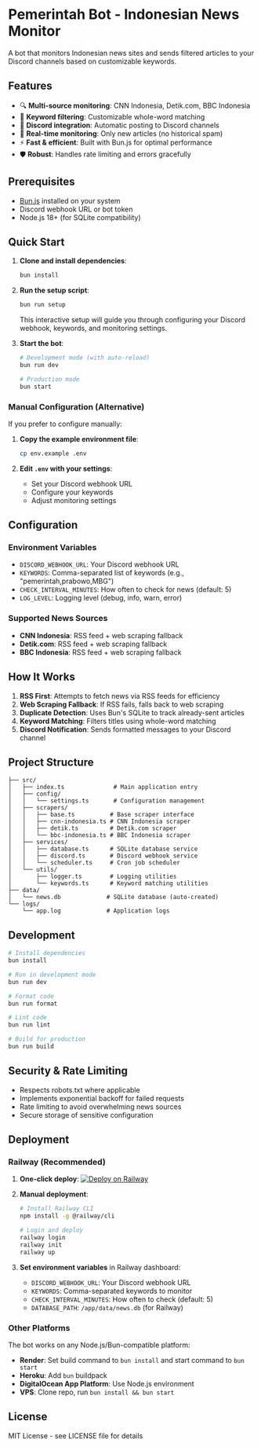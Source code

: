 # Pemerintah Bot - Indonesian News Monitor

A bot that monitors Indonesian news sites and sends filtered articles to your Discord channels based on customizable keywords.

## Features

- 🔍 **Multi-source monitoring**: CNN Indonesia, Detik.com, BBC Indonesia
- 🎯 **Keyword filtering**: Customizable whole-word matching
- 📢 **Discord integration**: Automatic posting to Discord channels
- 🚀 **Real-time monitoring**: Only new articles (no historical spam)
- ⚡ **Fast & efficient**: Built with Bun.js for optimal performance
- 🛡️ **Robust**: Handles rate limiting and errors gracefully

## Prerequisites

- [Bun.js](https://bun.sh/) installed on your system
- Discord webhook URL or bot token
- Node.js 18+ (for SQLite compatibility)

## Quick Start

1. **Clone and install dependencies**:

   ```bash
   bun install
   ```

2. **Run the setup script**:

   ```bash
   bun run setup
   ```

   This interactive setup will guide you through configuring your Discord webhook, keywords, and monitoring settings.

3. **Start the bot**:

   ```bash
   # Development mode (with auto-reload)
   bun run dev

   # Production mode
   bun start
   ```

### Manual Configuration (Alternative)

If you prefer to configure manually:

1. **Copy the example environment file**:

   ```bash
   cp env.example .env
   ```

2. **Edit `.env` with your settings**:
   - Set your Discord webhook URL
   - Configure your keywords
   - Adjust monitoring settings

## Configuration

### Environment Variables

- `DISCORD_WEBHOOK_URL`: Your Discord webhook URL
- `KEYWORDS`: Comma-separated list of keywords (e.g., "pemerintah,prabowo,MBG")
- `CHECK_INTERVAL_MINUTES`: How often to check for news (default: 5)
- `LOG_LEVEL`: Logging level (debug, info, warn, error)

### Supported News Sources

- **CNN Indonesia**: RSS feed + web scraping fallback
- **Detik.com**: RSS feed + web scraping fallback
- **BBC Indonesia**: RSS feed + web scraping fallback

## How It Works

1. **RSS First**: Attempts to fetch news via RSS feeds for efficiency
2. **Web Scraping Fallback**: If RSS fails, falls back to web scraping
3. **Duplicate Detection**: Uses Bun's SQLite to track already-sent articles
4. **Keyword Matching**: Filters titles using whole-word matching
5. **Discord Notification**: Sends formatted messages to your Discord channel

## Project Structure

```
├── src/
│   ├── index.ts              # Main application entry
│   ├── config/
│   │   └── settings.ts       # Configuration management
│   ├── scrapers/
│   │   ├── base.ts          # Base scraper interface
│   │   ├── cnn-indonesia.ts # CNN Indonesia scraper
│   │   ├── detik.ts         # Detik.com scraper
│   │   └── bbc-indonesia.ts # BBC Indonesia scraper
│   ├── services/
│   │   ├── database.ts      # SQLite database service
│   │   ├── discord.ts       # Discord webhook service
│   │   └── scheduler.ts     # Cron job scheduler
│   └── utils/
│       ├── logger.ts        # Logging utilities
│       └── keywords.ts      # Keyword matching utilities
├── data/
│   └── news.db             # SQLite database (auto-created)
└── logs/
    └── app.log             # Application logs
```

## Development

```bash
# Install dependencies
bun install

# Run in development mode
bun run dev

# Format code
bun run format

# Lint code
bun run lint

# Build for production
bun run build
```

## Security & Rate Limiting

- Respects robots.txt where applicable
- Implements exponential backoff for failed requests
- Rate limiting to avoid overwhelming news sources
- Secure storage of sensitive configuration

## Deployment

### Railway (Recommended)

1. **One-click deploy**: [![Deploy on Railway](https://railway.app/button.svg)](https://railway.app/template/your-template-url)

2. **Manual deployment**:

   ```bash
   # Install Railway CLI
   npm install -g @railway/cli

   # Login and deploy
   railway login
   railway init
   railway up
   ```

3. **Set environment variables** in Railway dashboard:
   - `DISCORD_WEBHOOK_URL`: Your Discord webhook URL
   - `KEYWORDS`: Comma-separated keywords to monitor
   - `CHECK_INTERVAL_MINUTES`: How often to check (default: 5)
   - `DATABASE_PATH`: `/app/data/news.db` (for Railway)

### Other Platforms

The bot works on any Node.js/Bun-compatible platform:

- **Render**: Set build command to `bun install` and start command to `bun start`
- **Heroku**: Add `bun` buildpack
- **DigitalOcean App Platform**: Use Node.js environment
- **VPS**: Clone repo, run `bun install && bun start`

## License

MIT License - see LICENSE file for details

